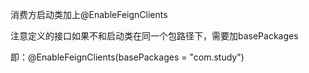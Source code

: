 消费方启动类加上@EnableFeignClients

注意定义的接口如果不和启动类在同一个包路径下，需要加basePackages

即：@EnableFeignClients(basePackages = "com.study")